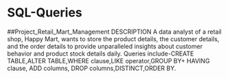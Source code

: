 # SQL-Queries

##Project_Retail_Mart_Management
DESCRIPTION
A data analyst of a retail shop, Happy Mart, wants to store the product details, the customer details, and the order details to provide unparalleled insights about 
customer behavior and product stock details daily.
Queries include-CREATE TABLE,ALTER TABLE,WHERE clause,LIKE operator,GROUP BY+ HAVING clause, ADD columns, DROP columns,DISTINCT,ORDER BY.
